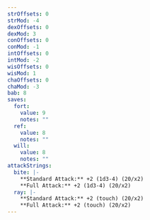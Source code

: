 ```yaml
---
strOffsets: 0
strMod: -4
dexOffsets: 0
dexMod: 3
conOffsets: 0
conMod: -1
intOffsets: 0
intMod: -2
wisOffsets: 0
wisMod: 1
chaOffsets: 0
chaMod: -3
bab: 8
saves:
  fort:
    value: 9
    notes: ""
  ref:
    value: 8
    notes: ""
  will:
    value: 8
    notes: ""
attackStrings:
  bite: |-
    **Standard Attack:** +2 (1d3-4) (20/x2)
    **Full Attack:** +2 (1d3-4) (20/x2)
  ray: |-
    **Standard Attack:** +2 (touch) (20/x2)
    **Full Attack:** +2 (touch) (20/x2)
---
```

